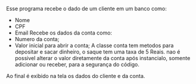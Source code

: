Esse programa recebe o dado de um cliente em um banco como:
- Nome
- CPF
- Email
Recebe os dados da conta como:
- Numero da conta;
- Valor inicial para abrir a conta;
A classe conta tem metodos para depositar e sacar dinheiro, o saque tem uma taxa de 5 Reais. nao é possivel alterar o valor diretamente da conta após instancialo, somente adicionar ou
receber, para a segurança do código.

Ao final é exibido na tela os dados do cliente e da conta.
